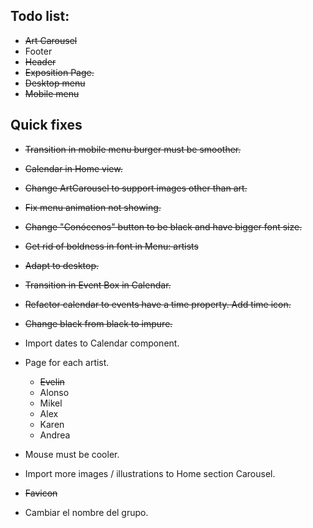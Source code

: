 ## Todo list:

- ~~Art Carousel~~
- Footer
- ~~Header~~
- ~~Exposition Page.~~
- ~~Desktop menu~~
- ~~Mobile menu~~

## Quick fixes

- ~~Transition in mobile menu burger must be smoother.~~
- ~~Calendar in Home view.~~
- ~~Change ArtCarousel to support images other than art.~~
- ~~Fix menu animation not showing.~~
- ~~Change "Conócenos" button to be black and have bigger font size.~~
- ~~Get rid of boldness in font in Menu: artists~~
- ~~Adapt to desktop.~~
- ~~Transition in Event Box in Calendar.~~
- ~~Refactor calendar to events have a time property. Add time icon.~~
- ~~Change black from black to impure.~~


- Import dates to Calendar component.
- Page for each artist.
    - ~~Evelin~~
    - Alonso
    - Mikel
    - Alex
    - Karen
    - Andrea
- Mouse must be cooler.
- Import more images / illustrations to Home section Carousel.
- ~~Favicon~~
- Cambiar el nombre del grupo.